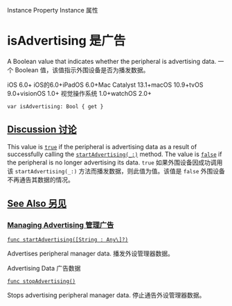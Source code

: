 Instance Property Instance 属性

# isAdvertising 是广告

A Boolean value that indicates whether the peripheral is advertising data.
一个 Boolean 值，该值指示外围设备是否为播发数据。

iOS 6.0+ iOS的6.0+iPadOS 6.0+Mac Catalyst 13.1+macOS 10.9+tvOS 9.0+visionOS 1.0+ 视觉操作系统 1.0+watchOS 2.0+

```
var isAdvertising: Bool { get }
```



## [Discussion 讨论](https://developer.apple.com/documentation/corebluetooth/cbperipheralmanager/isadvertising#Discussion)

This value is [`true`](https://developer.apple.com/documentation/swift/true) if the peripheral is advertising data as a result of successfully calling the [`startAdvertising(_:)`](https://developer.apple.com/documentation/corebluetooth/cbperipheralmanager/startadvertising(_:)) method. The value is [`false`](https://developer.apple.com/documentation/swift/false) if the peripheral is no longer advertising its data.
`true` 如果外围设备因成功调用该 `startAdvertising(_:)` 方法而播发数据，则此值为值。该值是 `false` 外围设备不再通告其数据的情况。



## [See Also 另见](https://developer.apple.com/documentation/corebluetooth/cbperipheralmanager/isadvertising#see-also)

### [Managing Advertising 管理广告](https://developer.apple.com/documentation/corebluetooth/cbperipheralmanager/isadvertising#Managing-Advertising)

[`func startAdvertising([String : Any\]?)`](https://developer.apple.com/documentation/corebluetooth/cbperipheralmanager/startadvertising(_:))

Advertises peripheral manager data.
播发外设管理器数据。



Advertising Data 广告数据

[`func stopAdvertising()`](https://developer.apple.com/documentation/corebluetooth/cbperipheralmanager/stopadvertising())

Stops advertising peripheral manager data.
停止通告外设管理器数据。
